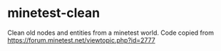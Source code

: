 minetest-clean
==============

Clean old nodes and entities from a minetest world. Code copied from https://forum.minetest.net/viewtopic.php?id=2777

